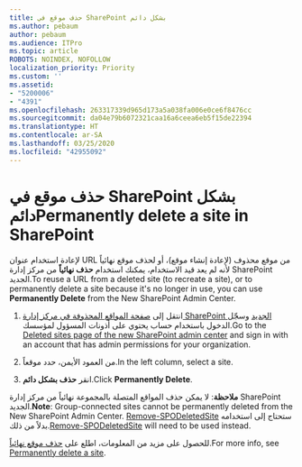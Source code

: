```yaml
---
title: حذف موقع في SharePoint بشكل دائم
ms.author: pebaum
author: pebaum
ms.audience: ITPro
ms.topic: article
ROBOTS: NOINDEX, NOFOLLOW
localization_priority: Priority
ms.custom: ''
ms.assetid:
- "5200006"
- "4391"
ms.openlocfilehash: 263317339d965d173a5a038fa006e0ce6f8476cc
ms.sourcegitcommit: da04e79b6072321caa16a6ceea6eb5f15de22394
ms.translationtype: HT
ms.contentlocale: ar-SA
ms.lasthandoff: 03/25/2020
ms.locfileid: "42955092"
---
```

# <a name="permanently-delete-a-site-in-sharepoint"></a><span data-ttu-id="1275c-102">حذف موقع في SharePoint بشكل دائم</span><span class="sxs-lookup"><span data-stu-id="1275c-102">Permanently delete a site in SharePoint</span></span>

<span data-ttu-id="1275c-103">لإعادة استخدام عنوان URL من موقع محذوف (لإعادة إنشاء موقع)، أو لحذف موقع نهائياً لأنه لم يعد قيد الاستخدام، يمكنك استخدام **حذف نهائياً** من مركز إدارة SharePoint الجديد.</span><span class="sxs-lookup"><span data-stu-id="1275c-103">To reuse a URL from a deleted site (to recreate a site), or to permanently delete a site because it's no longer in use, you can use **Permanently Delete** from the New SharePoint Admin Center.</span></span> 

1. <span data-ttu-id="1275c-104">انتقل إلى [صفحة المواقع المحذوفة في مركز إدارة SharePoint الجديد](https://admin.microsoft.com/sharepoint?page=recycleBin&modern=true) وسجّل الدخول باستخدام حساب يحتوي على أذونات المسؤول لمؤسسك.</span><span class="sxs-lookup"><span data-stu-id="1275c-104">Go to the [Deleted sites page of the new SharePoint admin center](https://admin.microsoft.com/sharepoint?page=recycleBin&modern=true) and sign in with an account that has admin permissions for your organization.</span></span> 

2. <span data-ttu-id="1275c-105">من العمود الأيمن، حدد موقعاً.</span><span class="sxs-lookup"><span data-stu-id="1275c-105">In the left column, select a site.</span></span> 

3. <span data-ttu-id="1275c-106">انقر **حذف بشكل دائم**.</span><span class="sxs-lookup"><span data-stu-id="1275c-106">Click **Permanently Delete**.</span></span> 

<span data-ttu-id="1275c-107">**ملاحظة**: لا يمكن حذف المواقع المتصلة بالمجموعة نهائياً من مركز إدارة SharePoint الجديد.</span><span class="sxs-lookup"><span data-stu-id="1275c-107">**Note**: Group-connected sites cannot be permanently deleted from the New SharePoint Admin Center.</span></span> <span data-ttu-id="1275c-108">[Remove-SPODeletedSite](https://docs.microsoft.com/powershell/module/sharepoint-online/remove-spodeletedsite) ستحتاج إلى استخدامه بدلاً من ذلك.</span><span class="sxs-lookup"><span data-stu-id="1275c-108">[Remove-SPODeletedSite](https://docs.microsoft.com/powershell/module/sharepoint-online/remove-spodeletedsite) will need to be used instead.</span></span>  

<span data-ttu-id="1275c-109">للحصول على مزيد من المعلومات، اطلع على [حذف موقع نهائياً](https://docs.microsoft.com/sharepoint/delete-site-collection#permanently-delete-a-site).</span><span class="sxs-lookup"><span data-stu-id="1275c-109">For more info, see [Permanently delete a site](https://docs.microsoft.com/sharepoint/delete-site-collection#permanently-delete-a-site).</span></span> 
